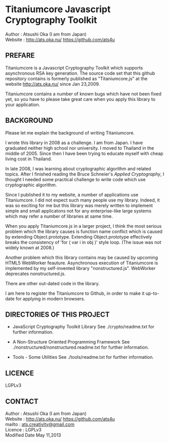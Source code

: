 
Titaniumcore Javascript Cryptography Toolkit
============================================

Author :  Atsushi Oka (I am from Japan)  
Website : http://ats.oka.nu/  https://github.com/ats4u  

PREFARE
-------

Titaniumcore is a Javascript Cryptography Toolkit which supports asynchronous
RSA key generation. The source code set that this github repository contains
is formerly published as "Titaniumcore.js" at the website http://ats.oka.nu/
since Jan 23,2009.

Titaniumcore contains a number of known bugs which have not been fixed yet, so
you have to please take great care when you apply this library to your
application.

BACKGROUND
----------

Please let me explain the background of writing Titaniumcore.

I wrote this library in 2008 as a challenge. I am from Japan. I have graduated
neither high school nor university. I moved to Thailand in the middle of 2005.
Since then I have been trying to educate myself with cheap living cost in
Thailand.

In late 2008, I was learning about cryptographic algorithm and related topics.
After I finished reading the Bruce Schneier's _Applied Cryptography_,
I thought I needed some practical challenge to write code which use
cryptographic algorithm.

Since I published it to my website, a number of applications use Titaniumcore.
I did not expect such many people use my library. Indeed, it was so exciting
for me but this library was merely written to implement simple and small
applicatons not for any enterprise-like large systems which may refer a number
of libraries at same time.

When you apply Titaniumcore.js in a larger project, I think the most serious
problem which the library causes is function name conflict which is caused by
extending Object.prototype. Extending Object.prototype effectively breaks the
consistency of 'for ( var i in obj )' style loop. (The issue was not widely
known at 2008.)

Another problem which this library contains may be caused by upcoming HTML5
WebWorker feauture. Asynchronous execution of Titaniumcore is implemented by my
self-invented library "nonstructured.js". WebWorker deprecates
nonstructured.js.

There are other out-dated code in the library.

I am here to register the Titaniumcore to Github, in order to make it up-to-date
for applying in modern browsers.


DIRECTORIES OF THIS PROJECT
---------------------------

- JavaScript Cryptography Toolkit Library 
  See ./crypto/readme.txt for further information.

- A Non-Structure Oriented Programming Framework 
  See  ./nonstructured/nonstructured.readme.txt for further information.


- Tools - Some Utilities 
  See ./tools/readme.txt for further information.


LICENCE
-------
LGPLv3  

  
CONTACT
--------
Author :  Atsushi Oka (I am from Japan)  
Website : http://ats.oka.nu/  https://github.com/ats4u  
mailto : ats.creativity@gmail.com  
Licence : LGPLv3  
Modified Date May 11,2013  


